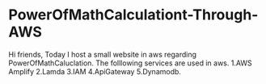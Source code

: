 # PowerOfMathCalculationt-Through-AWS

Hi friends,
   Today I host a small website in aws regarding PowerOfMathCaluclation. The folllowing services are used in aws.
   1.AWS Amplify 2.Lamda  3.IAM 4.ApiGateway 5.Dynamodb.
   
